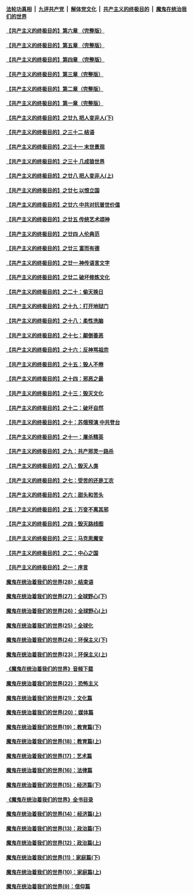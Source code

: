 

####  [法轮功真相](../../../../basic/blob/master/README.md?t=07022202) &nbsp;|&nbsp; [九评共产党](../../../../9ping.md/blob/master/README.md?t=07022202) &nbsp;|&nbsp; [解体党文化](../../../../jtdwh.md/blob/master/README.md?t=07022202)  &nbsp;|&nbsp; [共产主义的终极目的](../../../../gczydzjmd.md/blob/master/README.md?t=07022202) &nbsp;|&nbsp; [魔鬼在统治我们的世界](../../../../mgztzwmdsj.md/blob/master/README.md?t=07022202) 

#### [【共产主义的终极目的】第六章 （完整版）](../pages/nsc422/n11428913.md?t=07022202) 

#### [【共产主义的终极目的】第五章 （完整版）](../pages/nsc422/n11428912.md?t=07022202) 

#### [【共产主义的终极目的】第四章 （完整版）](../pages/nsc422/n11428907.md?t=07022202) 

#### [【共产主义的终极目的】第三章（完整版）](../pages/nsc422/n11428848.md?t=07022202) 

#### [【共产主义的终极目的】第二章（完整版）](../pages/nsc422/n11428831.md?t=07022202) 

#### [【共产主义的终极目的】第一章（完整版）](../pages/nsc422/n11417651.md?t=07022202) 

#### [【共产主义的终极目的】之廿九 把人变非人(下)](../pages/nsc422/n11344140.md?t=07022202) 

#### [【共产主义的终极目的】之三十二 结语](../pages/nsc422/n11360535.md?t=07022202) 

#### [【共产主义的终极目的】之三十一 末世景观](../pages/nsc422/n11351129.md?t=07022202) 

#### [【共产主义的终极目的】之三十 几成狼世界](../pages/nsc422/n11348280.md?t=07022202) 

#### [【共产主义的终极目的】之廿八 把人变非人(上)](../pages/nsc422/n11340492.md?t=07022202) 

#### [【共产主义的终极目的】之廿七 以恨立国](../pages/nsc422/n11336944.md?t=07022202) 

#### [【共产主义的终极目的】之廿六 中共对抗普世价值](../pages/nsc422/n11324785.md?t=07022202) 

#### [【共产主义的终极目的】之廿五 传统艺术颂神](../pages/nsc422/n11296396.md?t=07022202) 

#### [【共产主义的终极目的】之廿四 人伦典范](../pages/nsc422/n11296397.md?t=07022202) 

#### [【共产主义的终极目的】之廿三 富而有德](../pages/nsc422/n11283598.md?t=07022202) 

#### [【共产主义的终极目的】之廿一 神传语言文字](../pages/nsc422/n11263265.md?t=07022202) 

#### [【共产主义的终极目的】之廿二 破坏修炼文化](../pages/nsc422/n11245728.md?t=07022202) 

#### [【共产主义的终极目的】之二十：偷天换日](../pages/nsc422/n11238846.md?t=07022202) 

#### [【共产主义的终极目的】之十九：打开地狱门](../pages/nsc422/n11206376.md?t=07022202) 

#### [【共产主义的终极目的】之十八：柔性洗脑](../pages/nsc422/n11199994.md?t=07022202) 

#### [【共产主义的终极目的】之十七：颠倒善恶](../pages/nsc422/n11179782.md?t=07022202) 

#### [【共产主义的终极目的】之十六：反神骂祖宗](../pages/nsc422/n11166798.md?t=07022202) 

#### [【共产主义的终极目的】之十五：毁人不倦](../pages/nsc422/n11166792.md?t=07022202) 

#### [【共产主义的终极目的】之十四：邪恶之最](../pages/nsc422/n11150249.md?t=07022202) 

#### [【共产主义的终极目的】之十三：毁灭文化](../pages/nsc422/n11135227.md?t=07022202) 

#### [【共产主义的终极目的】之十二：破坏自然](../pages/nsc422/n11135214.md?t=07022202) 

#### [【共产主义的终极目的】之十：苏俄预演 中共登台](../pages/nsc422/n11118424.md?t=07022202) 

#### [【共产主义的终极目的】之十一：屠杀精英](../pages/nsc422/n11118442.md?t=07022202) 

#### [【共产主义的终极目的】之九：共产邪灵一路杀](../pages/nsc422/n11114139.md?t=07022202) 

#### [【共产主义的终极目的】之八：毁灭人类](../pages/nsc422/n11108503.md?t=07022202) 

#### [【共产主义的终极目的】之七：受苦的还是工农](../pages/nsc422/n11101809.md?t=07022202) 

#### [【共产主义的终极目的】之六：甜头和苦头](../pages/nsc422/n11096971.md?t=07022202) 

#### [【共产主义的终极目的】之五：万变不离其邪](../pages/nsc422/n11091285.md?t=07022202) 

#### [【共产主义的终极目的】之四：毁灭路线图](../pages/nsc422/n11086284.md?t=07022202) 

#### [【共产主义的终极目的】之三：马克思魔变](../pages/nsc422/n11061941.md?t=07022202) 

#### [【共产主义的终极目的】之二：中心之国](../pages/nsc422/n11047728.md?t=07022202) 

#### [【共产主义的终极目的】之一：序言](../pages/nsc422/n11086077.md?t=07022202) 

#### [魔鬼在统治着我们的世界(28)：结束语](../pages/nsc422/n10936246.md?t=07022202) 

#### [魔鬼在统治着我们的世界(27)：全球野心(下)](../pages/nsc422/n10928319.md?t=07022202) 

#### [魔鬼在统治着我们的世界(26)：全球野心(上)](../pages/nsc422/n10900318.md?t=07022202) 

#### [魔鬼在统治着我们的世界(25)：全球化](../pages/nsc422/n10788205.md?t=07022202) 

#### [魔鬼在统治着我们的世界(24)：环保主义(下)](../pages/nsc422/n10695307.md?t=07022202) 

#### [魔鬼在统治着我们的世界(23)：环保主义(上)](../pages/nsc422/n10688613.md?t=07022202) 

#### [《魔鬼在统治着我们的世界》音频下载](../pages/nsc422/n10635553.md?t=07022202) 

#### [魔鬼在统治着我们的世界(22)：恐怖主义](../pages/nsc422/n10614727.md?t=07022202) 

#### [魔鬼在统治着我们的世界(21)：文化篇](../pages/nsc422/n10597706.md?t=07022202) 

#### [魔鬼在统治着我们的世界(20)：媒体篇](../pages/nsc422/n10586579.md?t=07022202) 

#### [魔鬼在统治着我们的世界(19)：教育篇(下)](../pages/nsc422/n10564808.md?t=07022202) 

#### [魔鬼在统治着我们的世界(18)：教育篇(上)](../pages/nsc422/n10526970.md?t=07022202) 

#### [魔鬼在统治着我们的世界(17)：艺术篇](../pages/nsc422/n10499093.md?t=07022202) 

#### [魔鬼在统治着我们的世界(16)：法律篇](../pages/nsc422/n10485969.md?t=07022202) 

#### [魔鬼在统治着我们的世界(15)：经济篇(下)](../pages/nsc422/n10469975.md?t=07022202) 

#### [《魔鬼在统治着我们的世界》全书目录](../pages/nsc422/n10464261.md?t=07022202) 

#### [魔鬼在统治着我们的世界(14)：经济篇(上)](../pages/nsc422/n10457370.md?t=07022202) 

#### [魔鬼在统治着我们的世界(13)：政治篇(下)](../pages/nsc422/n10448270.md?t=07022202) 

#### [魔鬼在统治着我们的世界(12)：政治篇(上)](../pages/nsc422/n10444576.md?t=07022202) 

#### [魔鬼在统治着我们的世界(11)：家庭篇(下)](../pages/nsc422/n10440961.md?t=07022202) 

#### [魔鬼在统治着我们的世界(10)：家庭篇(上)](../pages/nsc422/n10435448.md?t=07022202) 

#### [魔鬼在统治着我们的世界(9)：信仰篇](../pages/nsc422/n10432159.md?t=07022202) 

